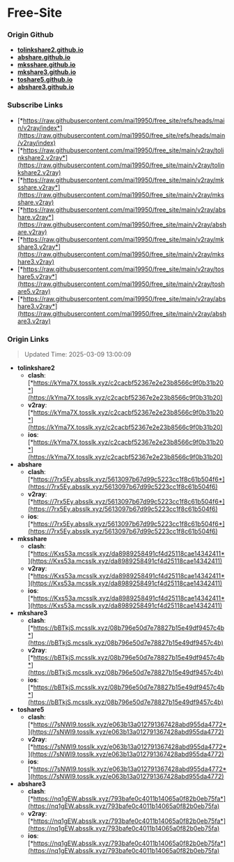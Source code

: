 # Free-Site

### Origin Github

- [**tolinkshare2.github.io**](https://github.com/tolinkshare2/tolinkshare2.github.io)
- [**abshare.github.io**](https://github.com/abshare/abshare.github.io)
- [**mksshare.github.io**](https://github.com/mksshare/mksshare.github.io)
- [**mkshare3.github.io**](https://github.com/mkshare3/mkshare3.github.io)
- [**toshare5.github.io**](https://github.com/toshare5/toshare5.github.io)
- [**abshare3.github.io**](https://github.com/abshare3/abshare3.github.io)

### Subscribe Links

- [*https://raw.githubusercontent.com/mai19950/free_site/refs/heads/main/v2ray/index*](https://raw.githubusercontent.com/mai19950/free_site/refs/heads/main/v2ray/index)
- [*https://raw.githubusercontent.com/mai19950/free_site/main/v2ray/tolinkshare2.v2ray*](https://raw.githubusercontent.com/mai19950/free_site/main/v2ray/tolinkshare2.v2ray)
- [*https://raw.githubusercontent.com/mai19950/free_site/main/v2ray/mksshare.v2ray*](https://raw.githubusercontent.com/mai19950/free_site/main/v2ray/mksshare.v2ray)
- [*https://raw.githubusercontent.com/mai19950/free_site/main/v2ray/abshare.v2ray*](https://raw.githubusercontent.com/mai19950/free_site/main/v2ray/abshare.v2ray)
- [*https://raw.githubusercontent.com/mai19950/free_site/main/v2ray/mkshare3.v2ray*](https://raw.githubusercontent.com/mai19950/free_site/main/v2ray/mkshare3.v2ray)
- [*https://raw.githubusercontent.com/mai19950/free_site/main/v2ray/toshare5.v2ray*](https://raw.githubusercontent.com/mai19950/free_site/main/v2ray/toshare5.v2ray)
- [*https://raw.githubusercontent.com/mai19950/free_site/main/v2ray/abshare3.v2ray*](https://raw.githubusercontent.com/mai19950/free_site/main/v2ray/abshare3.v2ray)

### Origin Links

> Updated Time: 2025-03-09 13:00:09

- **tolinkshare2**
  - **clash**: [*https://kYma7X.tosslk.xyz/c2cacbf52367e2e23b8566c9f0b31b20*](https://kYma7X.tosslk.xyz/c2cacbf52367e2e23b8566c9f0b31b20)
  - **v2ray**: [*https://kYma7X.tosslk.xyz/c2cacbf52367e2e23b8566c9f0b31b20*](https://kYma7X.tosslk.xyz/c2cacbf52367e2e23b8566c9f0b31b20)
  - **ios**: [*https://kYma7X.tosslk.xyz/c2cacbf52367e2e23b8566c9f0b31b20*](https://kYma7X.tosslk.xyz/c2cacbf52367e2e23b8566c9f0b31b20)
- **abshare**
  - **clash**: [*https://7rx5Ey.absslk.xyz/5613097b67d99c5223cc1f8c61b504f6*](https://7rx5Ey.absslk.xyz/5613097b67d99c5223cc1f8c61b504f6)
  - **v2ray**: [*https://7rx5Ey.absslk.xyz/5613097b67d99c5223cc1f8c61b504f6*](https://7rx5Ey.absslk.xyz/5613097b67d99c5223cc1f8c61b504f6)
  - **ios**: [*https://7rx5Ey.absslk.xyz/5613097b67d99c5223cc1f8c61b504f6*](https://7rx5Ey.absslk.xyz/5613097b67d99c5223cc1f8c61b504f6)
- **mksshare**
  - **clash**: [*https://Kxs53a.mcsslk.xyz/da8989258491cf4d25118cae14342411*](https://Kxs53a.mcsslk.xyz/da8989258491cf4d25118cae14342411)
  - **v2ray**: [*https://Kxs53a.mcsslk.xyz/da8989258491cf4d25118cae14342411*](https://Kxs53a.mcsslk.xyz/da8989258491cf4d25118cae14342411)
  - **ios**: [*https://Kxs53a.mcsslk.xyz/da8989258491cf4d25118cae14342411*](https://Kxs53a.mcsslk.xyz/da8989258491cf4d25118cae14342411)
- **mkshare3**
  - **clash**: [*https://bBTkjS.mcsslk.xyz/08b796e50d7e78827b15e49df9457c4b*](https://bBTkjS.mcsslk.xyz/08b796e50d7e78827b15e49df9457c4b)
  - **v2ray**: [*https://bBTkjS.mcsslk.xyz/08b796e50d7e78827b15e49df9457c4b*](https://bBTkjS.mcsslk.xyz/08b796e50d7e78827b15e49df9457c4b)
  - **ios**: [*https://bBTkjS.mcsslk.xyz/08b796e50d7e78827b15e49df9457c4b*](https://bBTkjS.mcsslk.xyz/08b796e50d7e78827b15e49df9457c4b)
- **toshare5**
  - **clash**: [*https://7sNWI9.tosslk.xyz/e063b13a012791367428abd955da4772*](https://7sNWI9.tosslk.xyz/e063b13a012791367428abd955da4772)
  - **v2ray**: [*https://7sNWI9.tosslk.xyz/e063b13a012791367428abd955da4772*](https://7sNWI9.tosslk.xyz/e063b13a012791367428abd955da4772)
  - **ios**: [*https://7sNWI9.tosslk.xyz/e063b13a012791367428abd955da4772*](https://7sNWI9.tosslk.xyz/e063b13a012791367428abd955da4772)
- **abshare3**
  - **clash**: [*https://nq1gEW.absslk.xyz/793bafe0c4011b14065a0f82b0eb75fa*](https://nq1gEW.absslk.xyz/793bafe0c4011b14065a0f82b0eb75fa)
  - **v2ray**: [*https://nq1gEW.absslk.xyz/793bafe0c4011b14065a0f82b0eb75fa*](https://nq1gEW.absslk.xyz/793bafe0c4011b14065a0f82b0eb75fa)
  - **ios**: [*https://nq1gEW.absslk.xyz/793bafe0c4011b14065a0f82b0eb75fa*](https://nq1gEW.absslk.xyz/793bafe0c4011b14065a0f82b0eb75fa)
